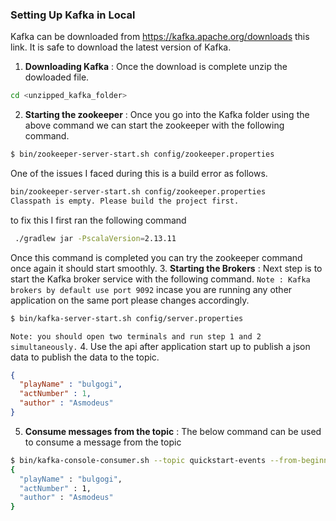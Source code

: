 ### Setting Up Kafka in Local
Kafka can be downloaded from https://kafka.apache.org/downloads this link. It is safe to download the latest version of Kafka.

1. **Downloading Kafka** : Once the download is complete unzip the dowloaded file.
```bash
cd <unzipped_kafka_folder>
```
2. **Starting the zookeeper** : Once you go into the Kafka folder using the above command we can start the zookeeper with the following command.

```bash
$ bin/zookeeper-server-start.sh config/zookeeper.properties
```

One of the issues I faced during this is a build error as follows.
```bash
bin/zookeeper-server-start.sh config/zookeeper.properties
Classpath is empty. Please build the project first.
```
to fix this I first ran the following command
```bash
 ./gradlew jar -PscalaVersion=2.13.11
```
Once this command is completed you can try the zookeeper command once again it should start smoothly.
3. **Starting the Brokers** : Next step is to start the Kafka broker service with the following command. `Note : Kafka brokers by default use port 9092` incase you are running any other application on the same port please changes accordingly.

```bash
$ bin/kafka-server-start.sh config/server.properties
```
`Note: you should open two terminals and run step 1 and 2 simultaneously.`
4. Use the api after application start up to publish a json data to publish the data to the topic.
```json
{
  "playName" : "bulgogi",
  "actNumber" : 1,
  "author" : "Asmodeus"
}
```

5. **Consume messages from the topic** : The below command can be used to consume a message from the topic
```bash
$ bin/kafka-console-consumer.sh --topic quickstart-events --from-beginning --bootstrap-server localhost:9092
{
  "playName" : "bulgogi",
  "actNumber" : 1,
  "author" : "Asmodeus"
}
```
